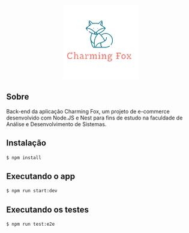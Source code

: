 <div align="center">
  <img src="./src/public/logo-675441896-1680313977-b8da0a9fd72c5b190dc1497d90c2c6df1680313978-480-0.png" />
</div>

## Sobre
Back-end da aplicação Charming Fox, um projeto de e-commerce desenvolvido com Node.JS e Nest para fins de estudo na faculdade de Análise e Desenvolvimento de Sistemas.

## Instalação

```bash
$ npm install
```

## Executando o app

```bash
$ npm run start:dev
```

## Executando os testes

```bash
$ npm run test:e2e
```
